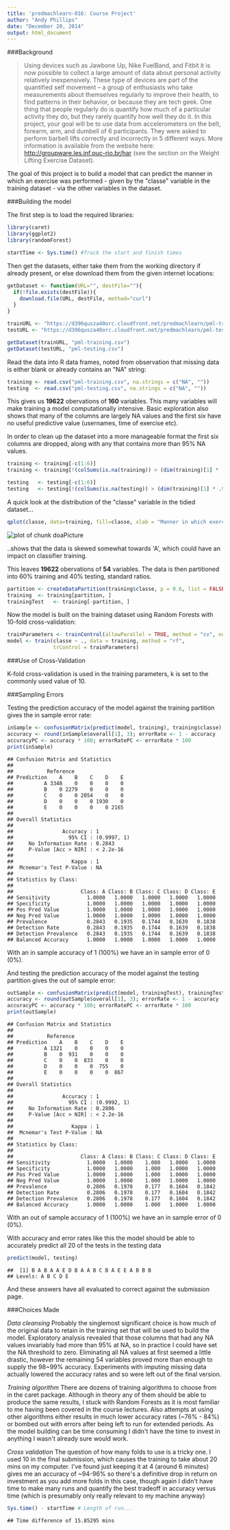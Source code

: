 ```yaml
---
title: 'predmachlearn-016: Course Project'
author: "Andy Phillips"
date: "December 20, 2014"
output: html_document
---
```


###Background

>Using devices such as Jawbone Up, Nike FuelBand, and Fitbit it is now possible to collect a large amount of data about personal activity relatively inexpensively. These type of devices are part of the quantified self movement – a group of enthusiasts who take measurements about themselves regularly to improve their health, to find patterns in their behavior, or because they are tech geek. One thing that people regularly do is quantify how much of a particular activity they do, but they rarely quantify how well they do it. In this project, your goal will be to use data from accelerometers on the belt, forearm, arm, and dumbell of 6 participants. They were asked to perform barbell lifts correctly and incorrectly in 5 different ways. More information is available from the website here: http://groupware.les.inf.puc-rio.br/har (see the section on the Weight Lifting Exercise Dataset). 

The goal of this project is to build a model that can predict the manner in which an exercise was performed - given by the "classe" variable in the training dataset - via the other variables in the dataset.

###Building the model

The first step is to load the required libraries:


```r
library(caret)
library(ggplot2)
library(randomForest)

startTime <- Sys.time() #Track the start and finish times
```

Then get the datasets, either take them from the working directory if already present, or else download them from the given internet locations:


```r
getDataset <- function(URL="", destFile=""){
  if(!file.exists(destFile)){
    download.file(URL, destFile, method="curl")
  }
}

trainURL <- "https://d396qusza40orc.cloudfront.net/predmachlearn/pml-training.csv"
testURL <- "https://d396qusza40orc.cloudfront.net/predmachlearn/pml-testing.csv"

getDataset(trainURL, "pml-training.csv")
getDataset(testURL, "pml-testing.csv")
```

Read the data into R data frames, noted from observation that missing data is either blank or already contains an "NA" string:


```r
training <- read.csv("pml-training.csv", na.strings = c("NA", ""))
testing  <- read.csv("pml-testing.csv", na.strings = c("NA", ""))
```

This gives us **19622** obervations of **160** variables. This many variables will make training a model computationally intensive. Basic exploration also shows that many of the columns are largely NA values and the first six have no useful predictive value (usernames, time of exercise etc).

In order to clean up the dataset into a more manageable format the first six columns are dropped, along with any that contains more than 95% NA values.


```r
training <- training[-c(1:6)]
training <- training[!(colSums(is.na(training)) > (dim(training)[1] * .95))]

testing   <- testing[-c(1:6)]       
testing   <- testing[!(colSums(is.na(testing)) > (dim(training)[1] * .95))]        
```

A quick look at the distribution of the "classe" variable in the tidied dataset...


```r
qplot(classe, data=training, fill=classe, xlab = "Manner in which exercise was performed", ylab = "Frequency")
```

![plot of chunk doaPicture](assets/fig/doaPicture-1.png) 

..shows that the data is skewed somewhat towards 'A', which could have an impact on classifier training. 

This leaves **19622** obervations of **54** variables. The data is then partitioned into 60% training and 40% testing, standard ratios.


```r
partition <- createDataPartition(training$classe, p = 0.6, list = FALSE)
training  <- training[partition, ]
trainingTest   <- training[-partition, ]
```

Now the model is built on the training dataset using Random Forests with 10-fold cross-validation:


```r
trainParameters <- trainControl(allowParallel = TRUE, method = "cv", number = 10)
model <- train(classe ~ ., data = training, method = "rf", 
               trControl = trainParameters)
```

###Use of Cross-Validation

K-fold cross-validation is used in the training parameters, k is set to the commonly used value of 10.

###Sampling Errors

Testing the prediction accuracy of the model against the training partition gives the in sample error rate:


```r
inSample <- confusionMatrix(predict(model, training), training$classe)
accuracy <- round(inSample$overall[1], 3); errorRate <- 1 - accuracy
accuracyPC <- accuracy * 100; errorRatePC <- errorRate * 100
print(inSample)
```

```
## Confusion Matrix and Statistics
## 
##           Reference
## Prediction    A    B    C    D    E
##          A 3348    0    0    0    0
##          B    0 2279    0    0    0
##          C    0    0 2054    0    0
##          D    0    0    0 1930    0
##          E    0    0    0    0 2165
## 
## Overall Statistics
##                                      
##                Accuracy : 1          
##                  95% CI : (0.9997, 1)
##     No Information Rate : 0.2843     
##     P-Value [Acc > NIR] : < 2.2e-16  
##                                      
##                   Kappa : 1          
##  Mcnemar's Test P-Value : NA         
## 
## Statistics by Class:
## 
##                      Class: A Class: B Class: C Class: D Class: E
## Sensitivity            1.0000   1.0000   1.0000   1.0000   1.0000
## Specificity            1.0000   1.0000   1.0000   1.0000   1.0000
## Pos Pred Value         1.0000   1.0000   1.0000   1.0000   1.0000
## Neg Pred Value         1.0000   1.0000   1.0000   1.0000   1.0000
## Prevalence             0.2843   0.1935   0.1744   0.1639   0.1838
## Detection Rate         0.2843   0.1935   0.1744   0.1639   0.1838
## Detection Prevalence   0.2843   0.1935   0.1744   0.1639   0.1838
## Balanced Accuracy      1.0000   1.0000   1.0000   1.0000   1.0000
```

With an in sample accuracy of 1 (100%) we have an in sample error of 0 (0%).

And testing the prediction accuracy of the model against the testing partition gives the out of sample error:


```r
outSample <- confusionMatrix(predict(model, trainingTest), trainingTest$classe)
accuracy <- round(outSample$overall[1], 3); errorRate <- 1 - accuracy
accuracyPC <- accuracy * 100; errorRatePC <- errorRate * 100
print(outSample)
```

```
## Confusion Matrix and Statistics
## 
##           Reference
## Prediction    A    B    C    D    E
##          A 1321    0    0    0    0
##          B    0  931    0    0    0
##          C    0    0  833    0    0
##          D    0    0    0  755    0
##          E    0    0    0    0  867
## 
## Overall Statistics
##                                      
##                Accuracy : 1          
##                  95% CI : (0.9992, 1)
##     No Information Rate : 0.2806     
##     P-Value [Acc > NIR] : < 2.2e-16  
##                                      
##                   Kappa : 1          
##  Mcnemar's Test P-Value : NA         
## 
## Statistics by Class:
## 
##                      Class: A Class: B Class: C Class: D Class: E
## Sensitivity            1.0000   1.0000    1.000   1.0000   1.0000
## Specificity            1.0000   1.0000    1.000   1.0000   1.0000
## Pos Pred Value         1.0000   1.0000    1.000   1.0000   1.0000
## Neg Pred Value         1.0000   1.0000    1.000   1.0000   1.0000
## Prevalence             0.2806   0.1978    0.177   0.1604   0.1842
## Detection Rate         0.2806   0.1978    0.177   0.1604   0.1842
## Detection Prevalence   0.2806   0.1978    0.177   0.1604   0.1842
## Balanced Accuracy      1.0000   1.0000    1.000   1.0000   1.0000
```

With an out of sample accuracy of 1 (100%) we have an in sample error of 0 (0%).

With accuracy and error rates like this the model should be able to accurately predict all 20 of the tests in the testing data 


```r
predict(model, testing)
```

```
##  [1] B A B A A E D B A A B C B A E E A B B B
## Levels: A B C D E
```

And these answers have all evaluated to correct against the submission page.

###Choices Made

*Data cleansing* Probably the singlemost significant choice is how much of the original data to retain in the training set that will be used to build the model. Exploratory analysis revealed that those columns that had any NA values invariably had more than 95% at NA, so in practice I could have set the NA threshold to zero. Eliminating all NA values at first seemed a little drastic, however the remaining 54 variables proved more than enough to supply the 98~99% accuracy. Experiments with imputing missing data actually lowered the accuracy rates and so were left out of the final version.

*Training algorithm* There are dozens of training algorithms to choose from in the caret package. Although in theory any of them should be able to produce the same results, I stuck with Random Forests as it is most familiar to me having been covered in the course lectures. Also attempts at using other algorithms either results in much lower accuracy rates (~76% - 84%) or bombed out with errors after being left to run for extended periods. As the model building can be time consuming I didn't have the time to invest in anything I wasn't already sure would work.

*Cross validation* The question of how many folds to use is a tricky one. I used 10 in the final submission, which causes the training to take about 20 mins on my computer. I've found just keeping it at 4 (around 6 minutes) gives me an accuracy of ~94-96% so there's a definitive drop in return on investment as you add more folds in this case, though again I didn't have time to make many runs and quantify the best tradeoff in accuracy versus time (which is presumably only really relevant to my machine anyway)


```r
Sys.time() - startTime # Length of run...
```

```
## Time difference of 15.85295 mins
```
